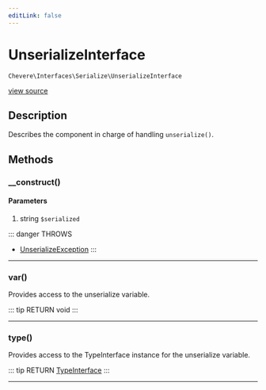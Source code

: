 ```yaml
---
editLink: false
---
```


# UnserializeInterface

`Chevere\Interfaces\Serialize\UnserializeInterface`

[view source](https://github.com/chevere/chevere/blob/master/Serialize/UnserializeInterface.php)

## Description

Describes the component in charge of handling `unserialize()`.

## Methods

### __construct()

#### Parameters

1. string `$serialized`

::: danger THROWS
- [UnserializeException](../../Exceptions/Serialize/UnserializeException.md) 
:::

---

### var()

Provides access to the unserialize variable.

::: tip RETURN
void
:::

---

### type()

Provides access to the TypeInterface instance for the unserialize variable.

::: tip RETURN
[TypeInterface](../Type/TypeInterface.md)
:::

---
